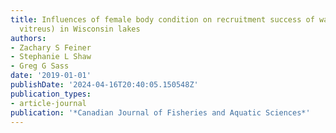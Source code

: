 ```yaml
---
title: Influences of female body condition on recruitment success of walleye (Sander
  vitreus) in Wisconsin lakes
authors:
- Zachary S Feiner
- Stephanie L Shaw
- Greg G Sass
date: '2019-01-01'
publishDate: '2024-04-16T20:40:05.150548Z'
publication_types:
- article-journal
publication: '*Canadian Journal of Fisheries and Aquatic Sciences*'
---
```

